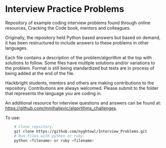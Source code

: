 Interview Practice Problems
==================

Repository of example coding interview problems found through online resources,
Cracking the Code book, mentors and colleagues.

Originally, the repository held  Python based answers but based on demand, it 
has been restructured to include answers to these problems in other languages.

Each file contains a description of the problem/algorithm at the top with
solutions to follow. Some files have multiple solutions and/or variations to
the problem. Format is still being standardized but tests are in process of
being added at the end of the file.

Hackbright students, mentors and others are making contributions to the repository.
Contributions are always welcomed. Please submit to the folder that represents the 
language you are coding in.

An additional resource for interview questions and answers can be found at: 
https://github.com/mmihaljevic/algortihms_challenges.

To use:
```bash
    # Clone repsitory.
    git clone https://github.com/nyghtowl/Interview_Problems.git
    # Run files with python or ruby.
    python <filename> or ruby <filename>
```
